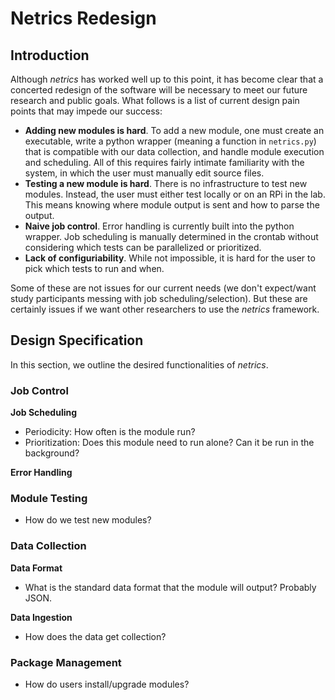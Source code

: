 # Netrics Redesign

## Introduction
Although *netrics* has worked well up to this point, it has become clear that a
concerted redesign of the software will be necessary to meet our future research
and public goals. What follows is a list of current design pain points that may
impede our success:
- **Adding new modules is hard**. To add a new module, one must create an
  executable, write a python wrapper (meaning a function in `netrics.py`) that
  is compatible with our data collection, and handle module execution and
  scheduling. All of this requires fairly intimate familiarity with the system,
  in which the user must manually edit source files.
- **Testing a new module is hard**.  There is no infrastructure to test new
  modules. Instead, the user must either test locally or on an RPi in the lab.
  This means knowing where module output is sent and how to parse the output.
- **Naive job control**. Error handling is currently built into the python
  wrapper. Job scheduling is manually determined in the crontab without
  considering which tests can be parallelized or prioritized. 
- **Lack of configuriability**. While not impossible, it is hard for the user to
  pick which tests to run and when. 

Some of these are not issues for our current needs (we don't expect/want study
participants messing with job scheduling/selection). But these are certainly
issues if we want other researchers to use the *netrics* framework.

## Design Specification

In this section, we outline the desired functionalities of *netrics*. 

### Job Control

**Job Scheduling**
- Periodicity: How often is the module run?
- Prioritization: Does this module need to run alone? Can it be run in the
  background?

**Error Handling**

### Module Testing

- How do we test new modules?

### Data Collection

**Data Format**
- What is the standard data format that the module will output? Probably JSON.

**Data Ingestion**
- How does the data get collection?


### Package Management

- How do users install/upgrade modules?
